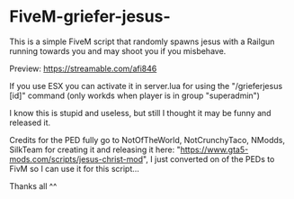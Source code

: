 # FiveM-griefer-jesus-
This is a simple FiveM script that randomly spawns jesus with a Railgun running towards you and may shoot you if you misbehave. 

Preview: https://streamable.com/afi846

If you use ESX you can activate it in server.lua for using the "/grieferjesus [id]" command (only workds when player is in group "superadmin")

I know this is stupid and useless, but still I thought it may be funny and released it. 

Credits for the PED fully go to NotOfTheWorld, NotCrunchyTaco, NModds, SilkTeam for creating it and releasing it here: "https://www.gta5-mods.com/scripts/jesus-christ-mod", I just converted on of the PEDs to FivM so I can use it for this script...

Thanks all ^^
